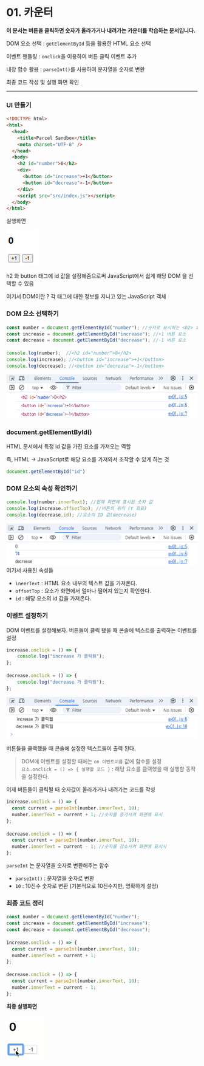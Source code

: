 # 01. 카운터
**이 문서는 버튼을 클릭하면 숫자가 올라가거나 내려가는 카운터를 학습하는 문서입니다.**

DOM 요소 선택 : `getElementById` 등을 활용한 HTML 요소 선택

이벤트 핸들링 : `onclick`을 이용하여 버튼 클릭 이벤트 추가

내장 함수 활용 : `parseInt()`를 사용하여 문자열을 숫자로 변환

최종 코드 작성 및 실행 화면 확인

---

### UI 만들기
```html
<!DOCTYPE html>
<html>
  <head>
    <title>Parcel Sandbox</title>
    <meta charset="UTF-8" />
  </head>
  <body>
    <h2 id="number">0</h2>
    <div>
      <button id="increase">+1</button>
      <button id="decrease">-1</button>
    </div>
    <script src="src/index.js"></script>
  </body>
</html>
```
실행화면

![UI 만들기](/JavaScript-Docs/images/ex01.png)

h2 와 button 태그에 id 값을 설정해줌으로써 JavaScript에서 쉽게 해당 DOM 을 선택할 수 있음

여기서 DOM이란 ? 각 태그에 대한 정보를 지니고 있는 JavaScript 객체

### DOM 요소 선택하기
```js
const number = document.getElementById("number"); //숫자로 표시하는 <h2> 요소
const increase = document.getElementById("increase"); //+1 버튼 요소
const decrease = document.getElementById("decrease"); //-1 버튼 요소

console.log(number);  //<h2 id="number">0</h2>
console.log(increase); //<button id="increase">+1</button>
console.log(decrease); //<button id="decrease">-1</button>
```
![DOM요소 선택](/JavaScript-Docs/images/ex02.png)

### document.getElementById()
HTML 문서에서 특정 id 값을 가진 요소를 가져오는 역할

즉, HTML → JavaScript로 해당 요소를 가져와서 조작할 수 있게 하는 것
```js
document.getElementById("id")
```
  
### DOM 요소의 속성 확인하기
```js
console.log(number.innerText); //현재 화면에 표시된 숫자 값 
console.log(increase.offsetTop); //버튼의 위치 (Y 좌표)
console.log(decrease.id); //요소의 ID 값(decrease)
```
![DOM요소 속성 확인](/JavaScript-Docs/images/ex03.png)
여기서 사용된 속성들
- `ineerText` : HTML 요소 내부의 텍스트 값을 가져온다.
- `offsetTop` : 요소가 화면에서 얼마나 떨어져 있는지 확인한다.
- `id` : 해당 요소의 id 값을 가져온다.

### 이벤트 설정하기
DOM 이벤트를 설정해보자. 버튼들이 클릭 됐을 때 콘솔에 텍스트를 출력하는 이벤트를 설정
```js
increase.onclick = () => {
    console.log("increase 가 클릭됨");
};

decrease.onclick = () => {
    console.log("decrease 가 클릭됨");
};
```
![이벤트 설정](/JavaScript-Docs/images/ex04.png)

버튼들을 클랙했을 때 콘솔에 설정한 텍스트들이 출력 된다.

> DOM에 이벤트를 설정할 때에는 `on 이벤트이름` 값에 함수를 설정     
> `요소.onclick = () => { 실행할 코드 }` : 해당 요소를 클랙했을 때 실행할 동작을 설정한다.


이제 버튼들이 클릭될 때 숫자값이 올라가거나 내려가는 코드를 작성
```js
increase.onclick = () => {
  const current = parseInt(number.innerText, 10);
  number.innerText = current + 1; //숫자를 증가시켜 화면에 표시
};

decrease.onclick = () => {
  const current = parseInt(number.innerText, 10);
  number.innerText = current - 1; //숫자를 감소시켜 화면에 표시시
};
```
`parseInt` 는 문자열을 숫자로 변환해주는 함수
- `parseInt()` : 문자열을 숫자로 변환
- `10` : 10진수 숫자로 변환 (기본적으로 10진수지만, 명확하게 설정)

### 최종 코드 정리
```js
const number = document.getElementById("number");
const increase = document.getElementById("increase");
const decrease = document.getElementById("decrease");

increase.onclick = () => {
  const current = parseInt(number.innerText, 10);
  number.innerText = current + 1;
};

decrease.onclick = () => {
  const current = parseInt(number.innerText, 10);
  number.innerText = current - 1;
};
```
**최종 실행화면**

![최종 실행 화면](/JavaScript-Docs/images/ex.gif)